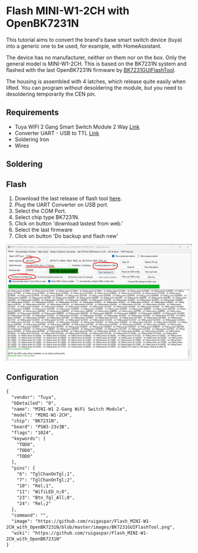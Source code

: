 # Flash MINI-W1-2CH with OpenBK7231N

This tutorial aims to convert the brand's base smart switch device (tuya) into a generic one to be used, for example, with HomeAssistant.

The device has no manufacturer, neither on them nor on the box. Only the general model is MINI-W1-2CH.
This is based on the BK7231N system and flashed with the last OpenBK7231N firmware by [BK7231GUIFlashTool](https://github.com/openshwprojects/BK7231GUIFlashTool).

The housing is assembled with 4 latches, which release quite easily when lifted. 
You can program without desoldering the module, but you need to desoldering temporarily the CEN pin.



## Requirements
* Tuya WIFI 2 Gang Smart Switch Module 2 Way [Link](https://s.click.aliexpress.com/e/_DESCCPB)
* Converter UART - USB to TTL [Link](https://s.click.aliexpress.com/e/_DCpKHXb)
* Soldering Iron
* Wires
  
## Soldering

## Flash

1. Download the last release of flash tool [here](https://github.com/openshwprojects/BK7231GUIFlashTool/releases).
2. Plug the UART Converter on USB port.
3. Select the COM Port.
4. Select chip type BK7231N.
5. Click on button 'download lastest from web.'
6. Select the last firmware
7. Click on button 'Do backup and flash new'

![](images/BK7231GUIFlashTool.png)

## Configuration
```
{
  "vendor": "Tuya",
  "bDetailed": "0",
  "name": "MINI-W1 2-Gang WiFi Switch Module",
  "model": "MINI-W1-2CH",
  "chip": "BK7231N",
  "board": "PSW3-23v3B",
  "flags": "1024",
  "keywords": [
    "TODO",
    "TODO",
    "TODO"
  ],
  "pins": {
    "6": "TglChanOnTgl;1",
    "7": "TglChanOnTgl;2",
    "10": "Rel;1",
    "11": "WifiLED_n;0",
    "23": "Btn_Tgl_All;0",
    "24": "Rel;2"
  },
  "command": "",
  "image": "https://github.com/ruigaspar/Flash_MINI-W1-2CH_with_OpenBK7231N/blob/master/images/BK7231GUIFlashTool.png",
  "wiki": "https://github.com/ruigaspar/Flash_MINI-W1-2CH_with_OpenBK7231N"
}
```
